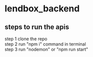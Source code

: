 # lendbox_backend


<h2>steps to run the apis</h2>

step 1 clone the repo
<br>
step 2 run "npm i" command in terminal
<br>
step 3 run "nodemon" or "npm run start"